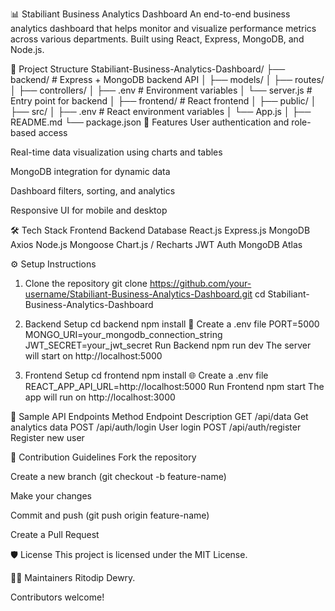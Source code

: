 📊 Stabiliant Business Analytics Dashboard
An end-to-end business analytics dashboard that helps monitor and visualize performance metrics across various departments. Built using React, Express, MongoDB, and Node.js.

📁 Project Structure
Stabiliant-Business-Analytics-Dashboard/
├── backend/             # Express + MongoDB backend API
│   ├── models/
│   ├── routes/
│   ├── controllers/
│   ├── .env             # Environment variables
│   └── server.js        # Entry point for backend
│
├── frontend/            # React frontend
│   ├── public/
│   ├── src/
│   ├── .env             # React environment variables
│   └── App.js
│
├── README.md
└── package.json
🚀 Features
User authentication and role-based access

Real-time data visualization using charts and tables

MongoDB integration for dynamic data

Dashboard filters, sorting, and analytics

Responsive UI for mobile and desktop

🛠️ Tech Stack
Frontend	Backend	Database
React.js	Express.js	MongoDB
Axios	Node.js	Mongoose
Chart.js / Recharts	JWT Auth	MongoDB Atlas

⚙️ Setup Instructions
1. Clone the repository
git clone https://github.com/your-username/Stabiliant-Business-Analytics-Dashboard.git
cd Stabiliant-Business-Analytics-Dashboard
2. Backend Setup
cd backend
npm install
🔐 Create a .env file
PORT=5000
MONGO_URI=your_mongodb_connection_string
JWT_SECRET=your_jwt_secret
Run Backend
npm run dev
The server will start on http://localhost:5000

3. Frontend Setup
cd frontend
npm install
🌐 Create a .env file
REACT_APP_API_URL=http://localhost:5000
Run Frontend
npm start
The app will run on http://localhost:3000

🧪 Sample API Endpoints
Method	Endpoint	Description
GET	/api/data	Get analytics data
POST	/api/auth/login	User login
POST	/api/auth/register	Register new user

🧠 Contribution Guidelines
Fork the repository

Create a new branch (git checkout -b feature-name)

Make your changes

Commit and push (git push origin feature-name)

Create a Pull Request

🛡️ License
This project is licensed under the MIT License.

🙋‍♀️ Maintainers
Ritodip Dewry.

Contributors welcome!

